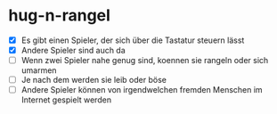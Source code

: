 # hug-n-rangel


* [x] Es gibt einen Spieler, der sich über die Tastatur steuern lässt
* [x] Andere Spieler sind auch da
* [ ] Wenn zwei Spieler nahe genug sind, koennen sie rangeln oder sich umarmen
* [ ] Je nach dem werden sie leib oder böse
* [ ] Andere Spieler können von irgendwelchen fremden Menschen im Internet gespielt werden